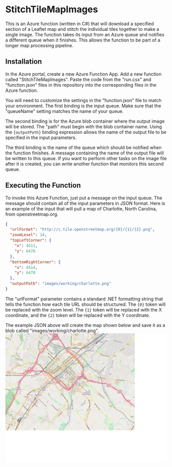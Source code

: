 # StitchTileMapImages


This is an Azure function (written in C#) that will download a specified section of a Leaflet map and stitch the individual
tiles together to make a single image.  The function takes its input from an Azure queue and notifies a different queue when
it finishes.  This allows the function to be part of a longer map processing pipeline.

## Installation
In the Azure portal, create a new Azure Function App.  Add a new function called "StitchTileMapImages".  Paste the code from the
"run.csx" and "function.json" files in this repository into the corresponding files in the Azure function.

You will need to customize the settings in the "function.json" file to match your environment.  The first binding is the input queue.
Make sure that the "queueName" setting matches the name of your queue.

The second binding is for the Azure blob container where the output image will be stored. The "path" must begin with the blob
container name.  Using the `{outputPath}` binding expression allows the name of the output file to be specified in the input parameters.

The third binding is the name of the queue which should be notified when the function finishes.  A message containing the name of
the output file will be written to this queue.  If you want to perform other tasks on the image file after it is created, you can
write another function that monitors this second queue.

## Executing the Function
To invoke this Azure Function, just put a message on the input queue.  The message should contain all of the input parameters in JSON format.  Here is an example of the input that will pull a map of Charlotte, North Carolina, from openstreetmap.org.

```json
{
  "urlFormat": "http://c.tile.openstreetmap.org/{0}/{1}/{2}.png",
  "zoomLevel": 14,
  "topLeftCorner": {
    "x": 4511,
    "y": 6476
  },
  "bottomRightCorner": {
    "x": 4514,
    "y": 6478
  },
  "outputPath": "images/working/charlotte.png"
}
```

The "urlFormat" parameter contains a standard .NET formatting string that tells the function how each tile URL should be structured.
The `{0}` token will be replaced with the zoom level.  The `{1}` token will be replaced with the X coordinate, and the `{2}` token
will be replaced with the Y coordinate.

The example JSON above will create the map shown below and save it as a blob called "images/working/charlotte.png".
![Map of Charlotte, NC, from OpenStreetMap.org](charlotte.png)
